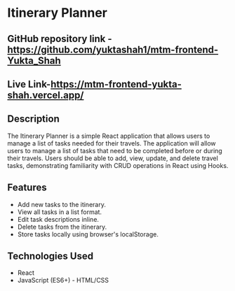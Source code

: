 # Itinerary Planner

## GitHub repository link -https://github.com/yuktashah1/mtm-frontend-Yukta_Shah
## Live Link-https://mtm-frontend-yukta-shah.vercel.app/
## Description

The Itinerary Planner is a simple React application that allows users to manage a list of tasks needed for their travels. The application will allow users to manage a list of tasks that need to be completed before or during their travels. Users should be able to add, view, update, and delete travel tasks, demonstrating familiarity with CRUD operations in React using Hooks.

## Features

- Add new tasks to the itinerary.
- View all tasks in a list format.
- Edit task descriptions inline.
- Delete tasks from the itinerary.
- Store tasks locally using browser's localStorage.

## Technologies Used

- React
- JavaScript (ES6+)
- HTML/CSS